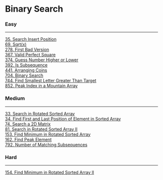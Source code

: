 # Binary Search

### Easy
---
[35. Search Insert Position](../solutions/0035-Search%20Insert%20Position.md)</br>
[69. Sqrt(x)](../solutions/0069-Sqrt(x).md)</br>
[278. First Bad Version](../solutions/0278-First%20Bad%20Version.md)</br>
[367. Valid Perfect Square](../solutions/0367-Valid%20Perfect%20Square.md)</br>
[374. Guess Number Higher or Lower](../solutions/0374-Guess%20Number%20Higher%20or%20Lower.md)</br>
[392. Is Subsequence](../solutions/0392-Is%20Subsequence.md)</br>
[441. Arranging Coins](../solutions/0441-Arranging%20Coins.md)</br>
[704. Binary Search](../solutions/0704-Binary%20Search.md)</br>
[744. Find Smallest Letter Greater Than Target](../solutions/0744-Find%20Smallest%20Letter%20Greater%20Than%20Target.md)</br>
[852. Peak Index in a Mountain Array](../solutions/0852-Peak%20Index%20in%20a%20Mountain%20Array.md)</br>

### Medium
---
[33. Search in Rotated Sorted Array](../solutions/0033-Search%20in%20Rotated%20Sorted%20Array.md)</br>
[34. Find First and Last Position of Element in Sorted Array](../solutions/0034-Find%20First%20and%20Last%20Position%20of%20Element%20in%20Sorted%20Array.md)</br>
[74. Search a 2D Matrix](../solutions/0074-Search%20a%202D%20Matrix.md)</br>
[81. Search in Rotated Sorted Array II](../solutions/0081-Search%20in%20Rotated%20Sorted%20Array%20II.md)</br>
[153. Find Minimum in Rotated Sorted Array](../solutions/0153-Find%20Minimum%20in%20Rotated%20Sorted%20Array.md)</br>
[162. Find Peak Element](../solutions/0162-Find%20Peak%20Element.md)</br>
[792. Number of Matching Subsequences](../solutions/0792-Number%20of%20Matching%20Subsequences.md)</br>

### Hard
---
[154. Find Minimum in Rotated Sorted Array II](../solutions/0154-Find%20Minimum%20in%20Rotated%20Sorted%20Array%20II.md)</br>
